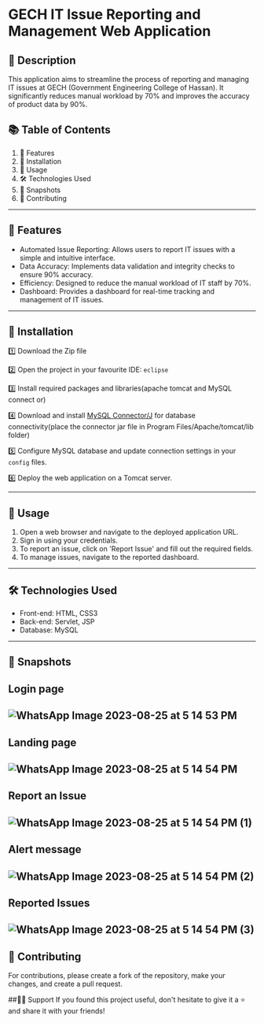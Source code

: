 # GECH IT Issue Reporting and Management Web Application

## 📝 Description

This application aims to streamline the process of reporting and managing IT issues at GECH (Government Engineering College of Hassan). It significantly reduces manual workload by 70% and improves the accuracy of product data by 90%.

## 📚 Table of Contents

1. 🌟 Features
2. 💾 Installation
3. 🔧 Usage
4. 🛠 Technologies Used
5. 📸 Snapshots
6. 🤝 Contributing

---

## 🌟 Features

- Automated Issue Reporting: Allows users to report IT issues with a simple and intuitive interface.
- Data Accuracy: Implements data validation and integrity checks to ensure 90% accuracy.
- Efficiency: Designed to reduce the manual workload of IT staff by 70%.
- Dashboard: Provides a dashboard for real-time tracking and management of IT issues.

---

## 💾 Installation

1️⃣ Download the Zip file  

2️⃣ Open the project in your favourite IDE: `eclipse`  

3️⃣ Install required packages and libraries(apache tomcat and MySQL connect or)

4️⃣ Download and install [MySQL Connector/J](https://dev.mysql.com/downloads/connector/j/) for database connectivity(place the connector jar file in Program Files/Apache/tomcat/lib folder)

5️⃣ Configure MySQL database and update connection settings in your `config` files. 

6️⃣ Deploy the web application on a Tomcat server.

---

## 🔧 Usage

1. Open a web browser and navigate to the deployed application URL.
2. Sign in using your credentials.
3. To report an issue, click on 'Report Issue' and fill out the required fields.
4. To manage issues, navigate to the reported dashboard.

---

## 🛠 Technologies Used

- Front-end: HTML, CSS3
- Back-end: Servlet, JSP
- Database: MySQL

---

## 📸 Snapshots

Login page
---
![WhatsApp Image 2023-08-25 at 5 14 53 PM](https://github.com/arcane77/GECH-IT-Solution-Management/assets/96630482/99d3d8a2-db91-4eb4-9607-52ebaa0b1545)
---
Landing page
---
![WhatsApp Image 2023-08-25 at 5 14 54 PM](https://github.com/arcane77/GECH-IT-Solution-Management/assets/96630482/8f0ac6c0-e587-4ddd-b1b7-1ec98ee6bd4b)
---
Report an Issue
---
![WhatsApp Image 2023-08-25 at 5 14 54 PM (1)](https://github.com/arcane77/GECH-IT-Solution-Management/assets/96630482/501f4f92-ce79-4bd1-9262-77345e42b573)
---
Alert message
---
![WhatsApp Image 2023-08-25 at 5 14 54 PM (2)](https://github.com/arcane77/GECH-IT-Solution-Management/assets/96630482/c31ead1d-36de-4811-91c3-bd521b017efa)
---
Reported Issues
---
![WhatsApp Image 2023-08-25 at 5 14 54 PM (3)](https://github.com/arcane77/GECH-IT-Solution-Management/assets/96630482/90be6d6a-c1d0-4613-bb13-0dd41fbb220a)
---

## 🤝 Contributing

For contributions, please create a fork of the repository, make your changes, and create a pull request.

##🙋‍♀️ Support
If you found this project useful, don't hesitate to give it a ⭐ and share it with your friends!
